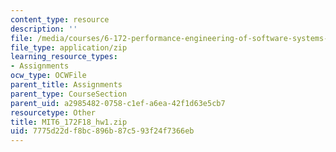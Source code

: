 ```yaml
---
content_type: resource
description: ''
file: /media/courses/6-172-performance-engineering-of-software-systems-fall-2018/7775d22df8bc896b87c593f24f7366eb_MIT6_172F18_hw1.zip
file_type: application/zip
learning_resource_types:
- Assignments
ocw_type: OCWFile
parent_title: Assignments
parent_type: CourseSection
parent_uid: a2985482-0758-c1ef-a6ea-42f1d63e5cb7
resourcetype: Other
title: MIT6_172F18_hw1.zip
uid: 7775d22d-f8bc-896b-87c5-93f24f7366eb
---
```

